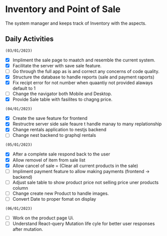 # Inventory and Point of Sale
The system manager and keeps track of Inventory with the aspects.

## Daily Activities 
`(03/01/2023)`
  - [x] Impliment the sale page to maatch and resemble the current system.
  - [x] Facilitate the server with save sale feature.
  - [ ] Go through the full app as is and correct any concerns of code quality.
  - [x] Structure the database to handle reports (sale and payment raports)
  - [x] Fix recipt error for not number when quaantiy not provided alaways default to 1
  - [ ] Change the navigator both Mobile and Desktop.
  - [x] Provide Sale table with fasilites to chagng price.

`(04/01/2023)`
  - [x] Create the save feature for frontend
  - [x] Restructre server side sale feaure t handle manay to many replationship
  - [x] Change rentals application to nestjs backend 
  - [ ] Change nest backend to graphql rentals

`(05/01/2023)`
  - [x] After a complete sale respond back to the user
  - [x] Allow removel of item from sale list
  - [x] Allow cancel of sale = (Clear all current products in the sale)
  - [ ] Impliment payment feature to allow making payments (frontend -> backend)
  - [ ] Adjust sale table to show product price not selling price uner products column
  - [ ] Change create new Product to handle images.
  - [ ] Convert Date to proper fomat on display

`(06/01/2023)`
  - [ ] Work on the product page Ui.
  - [ ] Understand React-query Mutation life cyle for better user responses after mutation.
